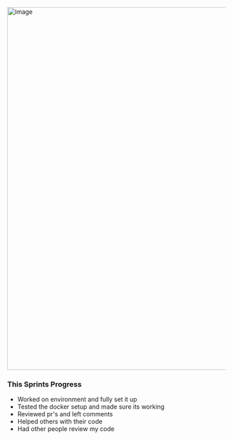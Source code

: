 <img width="1425" height="835" alt="image" src="https://github.com/user-attachments/assets/59ae51f2-a107-4fe8-a42f-44091cbe2507" />

### This Sprints Progress
- Worked on environment and fully set it up
- Tested the docker setup and made sure its working
- Reviewed pr's and left comments
- Helped others with their code
- Had other people review my code 

